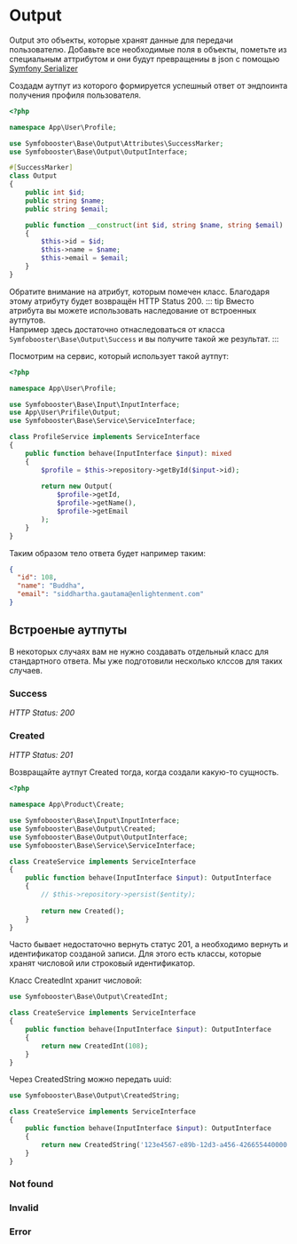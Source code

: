 # Output

Output это объекты, которые хранят данные для передачи пользователю. Добавьте все необходимые поля в объекты, пометьте 
из специальным аттрибутом и они будут превращениы в json с помощью [Symfony Serializer](https://symfony.com/doc/current/components/serializer.html)

Создадм аутпут из которого формируется успешный ответ от эндпоинта получения профиля пользователя.
```php
<?php

namespace App\User\Profile;

use Symfobooster\Base\Output\Attributes\SuccessMarker;
use Symfobooster\Base\Output\OutputInterface;

#[SuccessMarker]
class Output
{
    public int $id;
    public string $name;
    public string $email;

    public function __construct(int $id, string $name, string $email)
    {
        $this->id = $id;
        $this->name = $name;
        $this->email = $email;
    }
}
```
Обратите внимание на атрибут, которым помечен класс. Благодаря этому атрибуту будет возвращён HTTP Status 200. 
::: tip
Вместо атрибута вы можете использовать наследование от встроенных аутпутов.  
Например здесь достаточно отнаследоваться от класса `Symfobooster\Base\Output\Success` и вы получите такой же результат.
:::

Посмотрим на сервис, который использует такой аутпут:
```php
<?php

namespace App\User\Profile;

use Symfobooster\Base\Input\InputInterface;
use App\User\Prifile\Output;
use Symfobooster\Base\Service\ServiceInterface;

class ProfileService implements ServiceInterface
{
    public function behave(InputInterface $input): mixed
    {
        $profile = $this->repository->getById($input->id);
        
        return new Output(
            $profile->getId,
            $profile->getName(),
            $profile->getEmail
        );
    }
}
```

Таким образом тело ответа будет например таким:
```json
{
  "id": 108,
  "name": "Buddha",
  "email": "siddhartha.gautama@enlightenment.com"
}
```

## Встроеные аутпуты

В некоторых случаях вам не нужно создавать отдельный класс для стандартного ответа. Мы уже подготовили несколько клссов 
для таких случаев.

### Success
*HTTP Status: 200*

### Created
*HTTP Status: 201*

Возвращайте аутпут Created тогда, когда создали какую-то сущность.

```php
<?php

namespace App\Product\Create;

use Symfobooster\Base\Input\InputInterface;
use Symfobooster\Base\Output\Created;
use Symfobooster\Base\Output\OutputInterface;
use Symfobooster\Base\Service\ServiceInterface;

class CreateService implements ServiceInterface
{
    public function behave(InputInterface $input): OutputInterface
    {
        // $this->repository->persist($entity);
        
        return new Created();
    }
}
```

Часто бывает недостаточно вернуть статус 201, а необходимо вернуть и идентификатор созданой записи. Для этого есть классы,
которые хранят числовой или строковый идентификатор.

Класс CreatedInt хранит числовой:
```php
use Symfobooster\Base\Output\CreatedInt;

class CreateService implements ServiceInterface
{
    public function behave(InputInterface $input): OutputInterface
    {
        return new CreatedInt(108);
    }
}
```

Через CreatedString можно передать uuid:
```php
use Symfobooster\Base\Output\CreatedString;

class CreateService implements ServiceInterface
{
    public function behave(InputInterface $input): OutputInterface
    {
        return new CreatedString('123e4567-e89b-12d3-a456-426655440000');
    }
}
```

### Not found
### Invalid
### Error